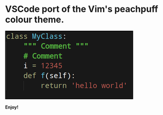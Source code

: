 # VSCode port of the Vim's peachpuff colour theme.

![Example Code](https://raw.githubusercontent.com/ra-res/dark-lime-theme-vscode/master/imgs/code-example.png)

**Enjoy!**

